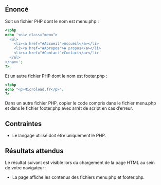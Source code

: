 ## Énoncé

Soit un fichier PHP dont le nom est menu.php :

``` php
<?php
echo '<nav class="menu">
  <ul>
    <li><a href="#Accueil">Accueil</a></li>
    <li><a href="#Apropos">À propos</a></li>
    <li><a href="#Contact">Contact</a></li>
  </ul>
</nav>';
?>
```

Et un autre fichier PHP dont le nom est footer.php :

``` php
<?php
echo "<p>Microlead.fr</p>";
?>
```

Dans un autre fichier PHP, copier le code compris dans le fichier menu.php et dans le fichier footer.php avec arrêt de script en cas d’erreur.

## Contraintes

- Le langage utilisé doit être uniquement le PHP.

## Résultats attendus

Le résultat suivant est visible lors du chargement de la page HTML au sein de votre navigateur :

- La page affiche les contenus des fichiers menu.php et footer.php.